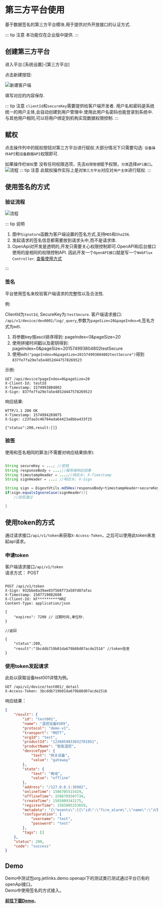 # 第三方平台使用

基于数据签名的第三方平台模块.用于提供对外开放接口的认证方式.

::: tip 注意
本功能仅在企业版中提供. 
:::

## 创建第三方平台

进入平台:[系统设置]-[第三方平台]

点击新建按钮:

![新建客户端](../../best-practices/images/create-openapi.png)

填写对应的内容保存.

::: tip 注意
 `clientId`和`secureKey`需要提供给客户端开发者.
 用户名和密码是系统统一的用户主体,会自动创建到用户管理中.使用此用户名密码也能登录到系统中.
 与其他用户相同,可以将用户绑定到机构实现数据权限控制.
:::

## 赋权

点击操作列中的赋权按钮对第三方平台进行赋权.大部分情况下只需要勾选: `设备操作API`和`设备数据API`权限即可.

如果操作栏`赋权`里
没有任何权限选项，先去`权限管理`赋予权限，`分类`选择`APi接口`。
![流程](../../best-practices/images/empowerment.png)
::: tip 注意
此赋权操作实际上是对`第三方平台`对应对`用户主体`进行赋权.
:::

## 使用签名的方式
### 验证流程

![流程](../../best-practices/images/OpenApiAuthenticationProcess.png)

::: tip 说明

1. 图中`Signature`函数为客户端设置的签名方式,支持`MD5`和`Sha256`.
2. 发起请求的签名信息都需要放到请求头中,而不是请求体.
3. OpenApi对开发是透明的,开发只需要关心权限控制即可.OpenAPI和后台接口使用的是相同的权限控制API.
因此开发一个`OpenAPI接口`就是写一个`WebFlux Controller`. [查看使用方式](../../dev-guide/crud.md#web)

:::

### 签名

平台使用签名来校验客户端请求的完整性以及合法性.

例:

ClientId为`testId`,
SecureKey为:`testSecure`.
客户端请求接口: `/api/v1/device/dev0001/log/_query`,参数为`pageSize=20&pageIndex=0`,签名方式为`md5`.

1. 将参数key按ascii排序得到: pageIndex=0&pageSize=20
2. 使用拼接时间戳以及密钥得到: pageIndex=0&pageSize=201574993804802testSecure
3. 使用`md5("pageIndex=0&pageSize=201574993804802testSecure")`得到`837fe7fa29e7a5e4852d447578269523`

示例:

```text
GET /api/device?pageIndex=0&pageSize=20
X-Client-Id: testId
X-Timestamp: 1574993804802
X-Sign: 837fe7fa29e7a5e4852d447578269523
```

响应结果:

```text
HTTP/1.1 200 OK
X-Timestamp: 1574994269075
X-Sign: c23faa3c46784ada64423a8bba433f25

{"status":200,result:[]}

```

### 验签

使用和签名相同的算法(不需要对响应结果排序):

```java

String secureKey = ...; //密钥
String responseBody = ...;//服务端响应结果
String timestampHeader = ...;//响应头: X-Timestamp
String signHeader = ...; //响应头: X-Sign

String sign = DigestUtils.md5Hex(responseBody+timestampHeader+secureKey);
if(sign.equalsIgnoreCase(signHeader)){
    //验签通过

}

```

## 使用token的方式

通过请求接口`/api/v1/token`来获取`X-Access-Token`，之后可以使用此token来发起api请求。

### 申请token
客户端请求接口`/api/v1/token`  
    请求方式： POST  

```text

POST /api/v1/token
X-Sign: 932bbe8a39ae03f568f73a507d87afac
X-Timestamp: 1587719082698 
X-Client-Id: kF**********HRZ  
Content-Type: application/json 

{  
    "expires": 7200 // 过期时间,单位秒.
}

//返回

{
    "status":200,
    "result":"3bcddb719b01da679b88d07acde2516" //token信息
}

```

### 使用token发起请求 
此处以获取设备test001详情为例。  
```text
GET /api/v1/device/test001/_detail  
X-Access-Token: 3bcddb719b01da679b88d07acde2516  
```
响应结果：
```json
{
    "result": {
        "id": "test001",
        "name": "温控设备0309",
        "protocol": "demo-v1",
        "transport": "MQTT",
        "orgId": "test",
        "productId": "1236859833832701952",
        "productName": "智能温控",
        "deviceType": {
            "text": "网关设备",
            "value": "gateway"
        },
        "state": {
            "text": "离线",
            "value": "offline"
        },
        "address": "/127.0.0.1:36982",
        "onlineTime": 1586705515429,
        "offlineTime": 1586705507734,
        "createTime": 1585809343175,
        "registerTime": 1583805253659,
        "metadata": "{\"events\":[{\"id\":\"fire_alarm\",\"name\":\"火警报警\",\"expands\":{\"eventType\":\"reportData\",\"level\":\"urgent\"},\"valueType\":{\"type\":\"object\",\"properties\":[{\"id\":\"a_name\",\"name\":\"区域名称\",\"valueType\":{\"type\":\"string\"}},{\"id\":\"b_name\",\"name\":\"建筑名称\",\"valueType\":{\"type\":\"string\"}},{\"id\":\"l_name\",\"name\":\"位置名称\",\"valueType\":{\"type\":\"string\"}}]}}],\"properties\":[{\"id\":\"temperature\",\"name\":\"温度\",\"valueType\":{\"type\":\"float\",\"min\":\"0\",\"max\":\"100\",\"step\":\"0.1\",\"unit\":\"celsiusDegrees\"},\"expands\":{\"readOnly\":\"true\"}}],\"functions\":[{\"id\":\"get-log\",\"name\":\"获取日志\",\"isAsync\":true,\"output\":{\"type\":\"string\",\"expands\":{\"maxLength\":\"2048\"}},\"inputs\":[{\"id\":\"start_date\",\"name\":\"开始日期\",\"valueType\":{\"type\":\"date\",\"dateFormat\":\"yyyy-MM-dd HH:mm:ss\"}},{\"id\":\"end_data\",\"name\":\"结束日期\",\"valueType\":{\"type\":\"date\",\"dateFormat\":\"yyyy-MM-dd HH:mm:ss\"}},{\"id\":\"time\",\"name\":\"分组\",\"valueType\":{\"type\":\"string\"}}]}]}",
        "configuration": {
            "username": "test",
            "password": "test"
        },
        "tags": []
    },
    "status": 200,
    "code": "success"
}
```
    
## Demo 

Demo中测试包org.jetlinks.demo.openapi下的测试类已测试通过平台已有的openApi接口。  
Demo中使用签名的方式接入。  

**[前往下载Demo](https://github.com/jetlinks/jetlinks-openapi-demo)**。


